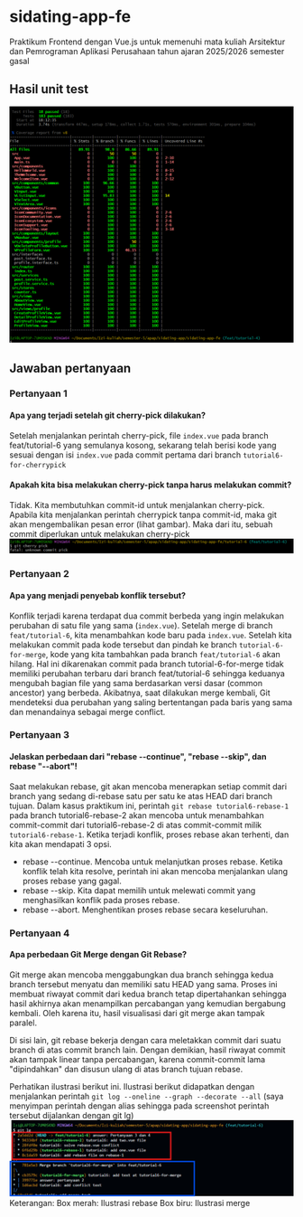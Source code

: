 # sidating-app-fe

Praktikum Frontend dengan Vue.js untuk memenuhi mata kuliah Arsitektur dan Pemrograman Aplikasi Perusahaan tahun ajaran 2025/2026 semester gasal

## Hasil unit test
![alt text](image.png)

## Jawaban pertanyaan

### Pertanyaan 1
#### Apa yang terjadi setelah git cherry-pick dilakukan?
Setelah menjalankan perintah cherry-pick, file `index.vue` pada branch feat/tutorial-6 yang semulanya kosong, sekarang telah berisi kode yang sesuai dengan isi `index.vue` pada commit pertama dari branch `tutorial6-for-cherrypick` 

#### Apakah kita bisa melakukan cherry-pick tanpa harus melakukan commit?
Tidak. Kita membutuhkan commit-id untuk menjalankan cherry-pick. Apabila kita menjalankan perintah cherrypick tanpa commit-id, maka git akan mengembalikan pesan error (lihat gambar). Maka dari itu, sebuah commit diperlukan untuk melakukan cherry-pick
![alt text](image-1.png)

### Pertanyaan 2
#### Apa yang menjadi penyebab konflik tersebut?
Konflik terjadi karena terdapat dua commit berbeda yang ingin melakukan perubahan di satu file yang sama (`index.vue`). Setelah merge di branch `feat/tutorial-6`, kita menambahkan kode baru pada `index.vue`. Setelah kita melakukan commit pada kode tersebut dan pindah ke branch `tutorial-6-for-merge`, kode yang kita tambahkan pada branch `feat/tutorial-6` akan hilang. Hal ini dikarenakan commit pada branch tutorial-6-for-merge tidak memiliki perubahan terbaru dari branch feat/tutorial-6 sehingga keduanya mengubah bagian file yang sama berdasarkan versi dasar (common ancestor) yang berbeda. Akibatnya, saat dilakukan merge kembali, Git mendeteksi dua perubahan yang saling bertentangan pada baris yang sama dan menandainya sebagai merge conflict.

### Pertanyaan 3
#### Jelaskan perbedaan dari "rebase --continue", "rebase --skip", dan rebase "--abort"!
Saat melakukan rebase, git akan mencoba menerapkan setiap commit dari branch yang sedang di-rebase satu per satu ke atas HEAD dari branch tujuan. Dalam kasus praktikum ini, perintah `git rebase tutorial6-rebase-1` pada branch tutorial6-rebase-2 akan mencoba untuk menambahkan commit-commit dari tutorial6-rebase-2 di atas commit-commit milik `tutorial6-rebase-1`. Ketika terjadi konflik, proses rebase akan terhenti, dan kita akan mendapati 3 opsi.
* rebase --continue. Mencoba untuk melanjutkan proses rebase. Ketika konflik telah kita resolve, perintah ini akan mencoba menjalankan ulang proses rebase yang gagal.
* rebase --skip. Kita dapat memilih untuk melewati commit yang menghasilkan konflik pada proses rebase.
* rebase  --abort. Menghentikan proses rebase secara keseluruhan.

### Pertanyaan 4
#### Apa perbedaan Git Merge dengan Git Rebase?
Git merge akan mencoba menggabungkan dua branch sehingga kedua branch tersebut menyatu dan memiliki satu HEAD yang sama. Proses ini membuat riwayat commit dari kedua branch tetap dipertahankan sehingga hasil akhirnya akan menampilkan percabangan yang kemudian bergabung kembali. Oleh karena itu, hasil visualisasi dari git merge akan tampak paralel.

Di sisi lain, git rebase bekerja dengan cara meletakkan commit dari suatu branch di atas commit branch lain. Dengan demikian, hasil riwayat commit akan tampak linear tanpa percabangan, karena commit-commit lama "dipindahkan" dan disusun ulang di atas branch tujuan rebase.

Perhatikan ilustrasi berikut ini. Ilustrasi berikut didapatkan dengan menjalankan perintah `git log --oneline --graph --decorate --all` (saya menyimpan perintah dengan alias sehingga pada screenshot perintah tersebut dijalankan dengan git lg)
![alt text](image-2.png)
Keterangan:
   Box merah: Ilustrasi rebase
   Box biru: Ilustrasi merge